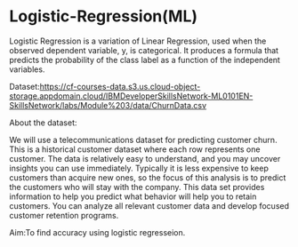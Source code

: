 # Logistic-Regression(ML)
Logistic Regression is a variation of Linear Regression, used when the observed dependent variable, y, is categorical. It produces a formula that predicts the probability of the class label as a function of the independent variables.


Dataset:https://cf-courses-data.s3.us.cloud-object-storage.appdomain.cloud/IBMDeveloperSkillsNetwork-ML0101EN-SkillsNetwork/labs/Module%203/data/ChurnData.csv


About the dataset:


We will use a telecommunications dataset for predicting customer churn. This is a historical customer dataset where each row represents one customer. The data is relatively easy to understand, and you may uncover insights you can use immediately. Typically it is less expensive to keep customers than acquire new ones, so the focus of this analysis is to predict the customers who will stay with the company.
This data set provides information to help you predict what behavior will help you to retain customers. You can analyze all relevant customer data and develop focused customer retention programs.


Aim:To find accuracy using logistic regresseion.

